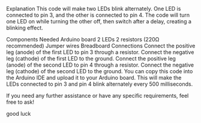 Explanation
This code will make two LEDs blink alternately. One LED is connected to pin 3, and the other is connected to pin 4. The code will turn one LED on while turning the other off, then switch after a delay, creating a blinking effect.

Components Needed
Arduino board
2 LEDs
2 resistors (220Ω recommended)
Jumper wires
Breadboard
Connections
Connect the positive leg (anode) of the first LED to pin 3 through a resistor.
Connect the negative leg (cathode) of the first LED to the ground.
Connect the positive leg (anode) of the second LED to pin 4 through a resistor.
Connect the negative leg (cathode) of the second LED to the ground.
You can copy this code into the Arduino IDE and upload it to your Arduino board. This will make the LEDs connected to pin 3 and pin 4 blink alternately every 500 milliseconds.

If you need any further assistance or have any specific requirements, feel free to ask!

good luck
